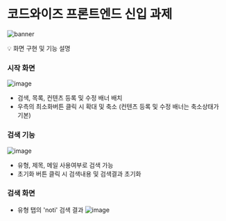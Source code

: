 # 코드와이즈 프론트엔드 신입 과제

![banner](https://encrypted-tbn0.gstatic.com/images?q=tbn:ANd9GcTZO4oxAl5U0zUm2xP3ErLQIZ2ccaYKtSJ-Dw&usqp=CAU)


💡 화면 구현 및 기능 설명

### 시작 화면
  ![image](https://github.com/ansrlgur12/-/assets/121914919/00fe051e-f999-4eff-9ba2-196a515ca902)

- 검색, 목록, 컨텐츠 등록 및 수정 배너 배치
- 우측의 최소화버튼 클릭 시 확대 및 축소 (컨텐츠 등록 및 수정 배너는 축소상태가 기본)

### 검색 기능
  ![image](https://github.com/ansrlgur12/-/assets/121914919/86ded53d-5e17-4175-a062-2c4bc45e64e7)

- 유형, 제목, 메일 사용여부로 검색 가능
- 초기화 버튼 클릭 시 검색내용 및 검색결과 초기화

### 검색 화면
- 유형 탭의 'noti' 검색 결과
  ![image](https://github.com/ansrlgur12/-/assets/121914919/884bb395-cbdf-40a5-bf9a-46c9ace7ac56)




